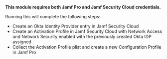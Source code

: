 **This module requires both Jamf Pro and Jamf Security Cloud credentials.**

Running this will complete the following steps:

- Create an Okta Identity Provider entry in Jamf Security Cloud
- Create an Activation Profile in Jamf Security Cloud with Network Access and Network Security enabled with the previously created Okta IDP assigned
- Collect the Activation Profile plist and create a new Configuration Profile in Jamf Pro